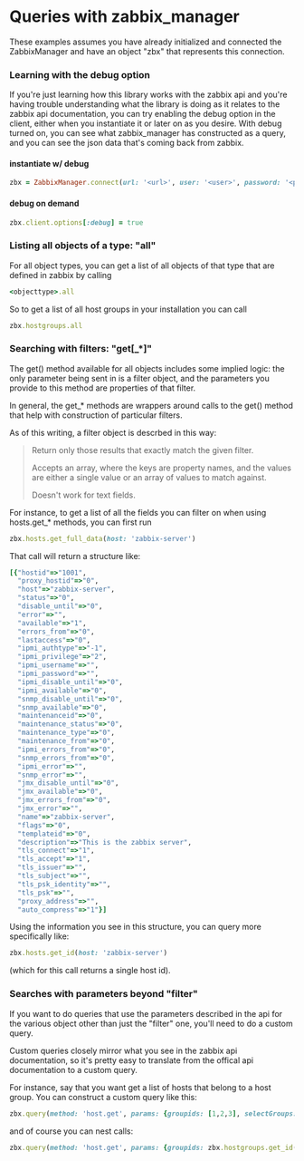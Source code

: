 # Queries with zabbix_manager

These examples assumes you have already initialized and connected the ZabbixManager and have an object "zbx" that represents this connection.

### Learning with the debug option
If you're just learning how this library works with the zabbix api and you're having trouble understanding what the library is doing as it relates to the zabbix api documentation, you can try enabling the debug option in the client, either when you instantiate it or later on as you desire.  With debug turned on, you can see what zabbix_manager has constructed as a query, and you can see the json data that's coming back from zabbix.

#### instantiate w/ debug
``` ruby
zbx = ZabbixManager.connect(url: '<url>', user: '<user>', password: '<passwd>', debug: true)
```

#### debug on demand
``` ruby
zbx.client.options[:debug] = true
```

### Listing all objects of a type: "all"

For all object types, you can get a list of all objects of that type that are defined in zabbix by calling 
``` ruby
<objecttype>.all
```
So to get a list of all host groups in your installation you can call
``` ruby
zbx.hostgroups.all
```

### Searching with filters: "get[_*]"

The get() method available for all objects includes some implied logic: the only parameter being sent in is a filter object, and the parameters you provide to this method are properties of that filter.

In general, the get_* methods are wrappers around calls to the get() method that help with construction of particular filters.

As of this writing, a filter object is descrbed in this way:

> Return only those results that exactly match the given filter.
>
> Accepts an array, where the keys are property names, and the values are either a single value or an array of values to match against.
>
> Doesn't work for text fields. 

For instance, to get a list of all the fields you can filter on when using hosts.get_* methods, you can first run

``` ruby
zbx.hosts.get_full_data(host: 'zabbix-server')
```

That call will return a structure like:

``` ruby
[{"hostid"=>"1001",
  "proxy_hostid"=>"0",
  "host"=>"zabbix-server",
  "status"=>"0",
  "disable_until"=>"0",
  "error"=>"",
  "available"=>"1",
  "errors_from"=>"0",
  "lastaccess"=>"0",
  "ipmi_authtype"=>"-1",
  "ipmi_privilege"=>"2",
  "ipmi_username"=>"",
  "ipmi_password"=>"",
  "ipmi_disable_until"=>"0",
  "ipmi_available"=>"0",
  "snmp_disable_until"=>"0",
  "snmp_available"=>"0",
  "maintenanceid"=>"0",
  "maintenance_status"=>"0",
  "maintenance_type"=>"0",
  "maintenance_from"=>"0",
  "ipmi_errors_from"=>"0",
  "snmp_errors_from"=>"0",
  "ipmi_error"=>"",
  "snmp_error"=>"",
  "jmx_disable_until"=>"0",
  "jmx_available"=>"0",
  "jmx_errors_from"=>"0",
  "jmx_error"=>"",
  "name"=>"zabbix-server",
  "flags"=>"0",
  "templateid"=>"0",
  "description"=>"This is the zabbix server",
  "tls_connect"=>"1",
  "tls_accept"=>"1",
  "tls_issuer"=>"",
  "tls_subject"=>"",
  "tls_psk_identity"=>"",
  "tls_psk"=>"",
  "proxy_address"=>"",
  "auto_compress"=>"1"}]
```

Using the information you see in this structure, you can query more specifically like:

``` ruby
zbx.hosts.get_id(host: 'zabbix-server')
```

(which for this call returns a single host id).


### Searches with parameters beyond "filter"

If you want to do queries that use the parameters described in the api for the various object other than just the "filter" one, you'll need to do a custom query.

Custom queries closely mirror what you see in the zabbix api documentation, so it's pretty easy to translate from the offical api documentation to a custom query.

For instance, say that you want get a list of hosts that belong to a host group.  You can construct a custom query like this:

``` ruby
zbx.query(method: 'host.get', params: {groupids: [1,2,3], selectGroups: :extend})
```
and of course you can nest calls:
```ruby
zbx.query(method: 'host.get', params: {groupids: zbx.hostgroups.get_id(name: 'My Hostgroup'), selectGroups: :extend})
```
